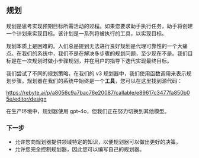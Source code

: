 ## 规划

规划是思考实现预期目标所需活动的过程。如果您要求助手执行任务，助手将创建一个计划来实现目标。该计划是一系列将被执行的工具，以实现目标。

规划本质上是困难的。人们总是提到无法进行良好规划是代理可靠性的一个大痛点。在我们的系统中，我们不是在解决多步骤的规划问题，至少现在不是。我们目标是在一次规划时做小步骤规划，并在用户的指导下迭代实现最终目标。

我们尝试了不同的规划策略，在我们的 v3 规划器中，我们使用函数调用来表示规划步骤。规划器在我们的系统中始终是一个**工具**，您可以在这里找到源代码：

https://rebyte.ai/p/a8056c9a7bac76e20087/callable/e89617c3477fa850b05e/editor/design

在生产环境中，规划器使用 gpt-4o，但我们正在努力切换到其他模型。

### 下一步

* 允许您向规划器提供领域特定的知识，以便规划器可以做出更好的决策。
* 允许您完全控制规划器，因此您可以编写自己的规划器。

